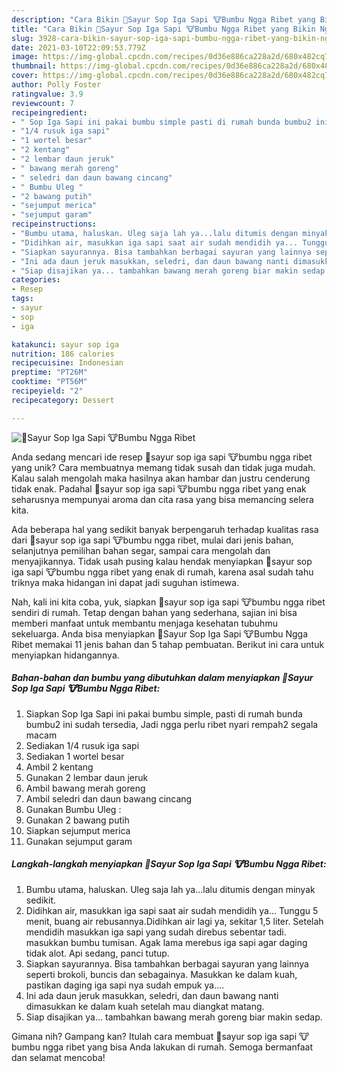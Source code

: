 ```yaml
---
description: "Cara Bikin 💎Sayur Sop Iga Sapi 🐮Bumbu Ngga Ribet yang Bikin Ngiler"
title: "Cara Bikin 💎Sayur Sop Iga Sapi 🐮Bumbu Ngga Ribet yang Bikin Ngiler"
slug: 3928-cara-bikin-sayur-sop-iga-sapi-bumbu-ngga-ribet-yang-bikin-ngiler
date: 2021-03-10T22:09:53.779Z
image: https://img-global.cpcdn.com/recipes/0d36e886ca228a2d/680x482cq70/💎sayur-sop-iga-sapi-🐮bumbu-ngga-ribet-foto-resep-utama.jpg
thumbnail: https://img-global.cpcdn.com/recipes/0d36e886ca228a2d/680x482cq70/💎sayur-sop-iga-sapi-🐮bumbu-ngga-ribet-foto-resep-utama.jpg
cover: https://img-global.cpcdn.com/recipes/0d36e886ca228a2d/680x482cq70/💎sayur-sop-iga-sapi-🐮bumbu-ngga-ribet-foto-resep-utama.jpg
author: Polly Foster
ratingvalue: 3.9
reviewcount: 7
recipeingredient:
- " Sop Iga Sapi ini pakai bumbu simple pasti di rumah bunda bumbu2 ini sudah tersedia Jadi ngga perlu ribet nyari rempah2 segala macam"
- "1/4 rusuk iga sapi"
- "1 wortel besar"
- "2 kentang"
- "2 lembar daun jeruk"
- " bawang merah goreng"
- " seledri dan daun bawang cincang"
- " Bumbu Uleg "
- "2 bawang putih"
- "sejumput merica"
- "sejumput garam"
recipeinstructions:
- "Bumbu utama, haluskan. Uleg saja lah ya...lalu ditumis dengan minyak sedikit."
- "Didihkan air, masukkan iga sapi saat air sudah mendidih ya... Tunggu 5 menit, buang air rebusannya.Didihkan air lagi ya, sekitar 1,5 liter. Setelah mendidih masukkan iga sapi yang sudah direbus sebentar tadi. masukkan bumbu tumisan. Agak lama merebus iga sapi agar daging tidak alot. Api sedang, panci tutup."
- "Siapkan sayurannya. Bisa tambahkan berbagai sayuran yang lainnya seperti brokoli, buncis dan sebagainya. Masukkan ke dalam kuah, pastikan daging iga sapi nya sudah empuk ya...."
- "Ini ada daun jeruk masukkan, seledri, dan daun bawang nanti dimasukkan ke dalam kuah setelah mau diangkat matang."
- "Siap disajikan ya... tambahkan bawang merah goreng biar makin sedap."
categories:
- Resep
tags:
- sayur
- sop
- iga

katakunci: sayur sop iga 
nutrition: 186 calories
recipecuisine: Indonesian
preptime: "PT26M"
cooktime: "PT56M"
recipeyield: "2"
recipecategory: Dessert

---
```



![💎Sayur Sop Iga Sapi 🐮Bumbu Ngga Ribet](https://img-global.cpcdn.com/recipes/0d36e886ca228a2d/680x482cq70/💎sayur-sop-iga-sapi-🐮bumbu-ngga-ribet-foto-resep-utama.jpg)

Anda sedang mencari ide resep 💎sayur sop iga sapi 🐮bumbu ngga ribet yang unik? Cara membuatnya memang tidak susah dan tidak juga mudah. Kalau salah mengolah maka hasilnya akan hambar dan justru cenderung tidak enak. Padahal 💎sayur sop iga sapi 🐮bumbu ngga ribet yang enak seharusnya mempunyai aroma dan cita rasa yang bisa memancing selera kita.

Ada beberapa hal yang sedikit banyak berpengaruh terhadap kualitas rasa dari 💎sayur sop iga sapi 🐮bumbu ngga ribet, mulai dari jenis bahan, selanjutnya pemilihan bahan segar, sampai cara mengolah dan menyajikannya. Tidak usah pusing kalau hendak menyiapkan 💎sayur sop iga sapi 🐮bumbu ngga ribet yang enak di rumah, karena asal sudah tahu triknya maka hidangan ini dapat jadi suguhan istimewa.




Nah, kali ini kita coba, yuk, siapkan 💎sayur sop iga sapi 🐮bumbu ngga ribet sendiri di rumah. Tetap dengan bahan yang sederhana, sajian ini bisa memberi manfaat untuk membantu menjaga kesehatan tubuhmu sekeluarga. Anda bisa menyiapkan 💎Sayur Sop Iga Sapi 🐮Bumbu Ngga Ribet memakai 11 jenis bahan dan 5 tahap pembuatan. Berikut ini cara untuk menyiapkan hidangannya.

<!--inarticleads1-->

##### Bahan-bahan dan bumbu yang dibutuhkan dalam menyiapkan 💎Sayur Sop Iga Sapi 🐮Bumbu Ngga Ribet:

1. Siapkan  Sop Iga Sapi ini pakai bumbu simple, pasti di rumah bunda bumbu2 ini sudah tersedia, Jadi ngga perlu ribet nyari rempah2 segala macam
1. Sediakan 1/4 rusuk iga sapi
1. Sediakan 1 wortel besar
1. Ambil 2 kentang
1. Gunakan 2 lembar daun jeruk
1. Ambil  bawang merah goreng
1. Ambil  seledri dan daun bawang cincang
1. Gunakan  Bumbu Uleg :
1. Gunakan 2 bawang putih
1. Siapkan sejumput merica
1. Gunakan sejumput garam




<!--inarticleads2-->

##### Langkah-langkah menyiapkan 💎Sayur Sop Iga Sapi 🐮Bumbu Ngga Ribet:

1. Bumbu utama, haluskan. Uleg saja lah ya...lalu ditumis dengan minyak sedikit.
1. Didihkan air, masukkan iga sapi saat air sudah mendidih ya... Tunggu 5 menit, buang air rebusannya.Didihkan air lagi ya, sekitar 1,5 liter. Setelah mendidih masukkan iga sapi yang sudah direbus sebentar tadi. masukkan bumbu tumisan. Agak lama merebus iga sapi agar daging tidak alot. Api sedang, panci tutup.
1. Siapkan sayurannya. Bisa tambahkan berbagai sayuran yang lainnya seperti brokoli, buncis dan sebagainya. Masukkan ke dalam kuah, pastikan daging iga sapi nya sudah empuk ya....
1. Ini ada daun jeruk masukkan, seledri, dan daun bawang nanti dimasukkan ke dalam kuah setelah mau diangkat matang.
1. Siap disajikan ya... tambahkan bawang merah goreng biar makin sedap.




Gimana nih? Gampang kan? Itulah cara membuat 💎sayur sop iga sapi 🐮bumbu ngga ribet yang bisa Anda lakukan di rumah. Semoga bermanfaat dan selamat mencoba!
